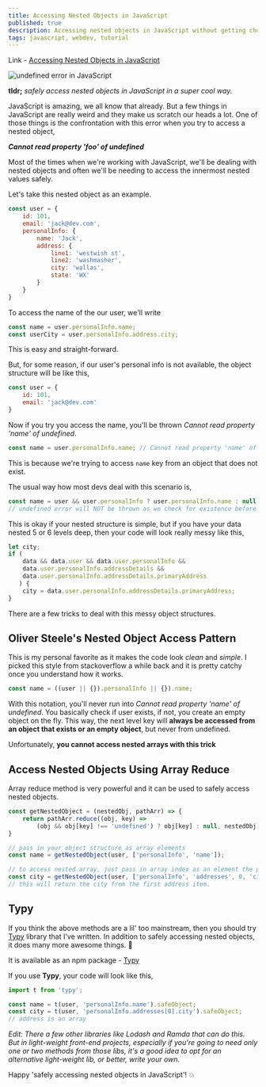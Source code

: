 ```yaml
---
title: Accessing Nested Objects in JavaScript
published: true
description: Accessing nested objects in JavaScript without getting choked by 'cannot read property of undefined' error
tags: javascript, webdev, tutorial
---
```


Link - [Accessing Nested Objects in JavaScript](https://dev.to/flexdinesh/accessing-nested-objects-in-javascript--9m4)

![undefined error in JavaScript](https://image.ibb.co/i3ybGS/undefined_access.jpg)

**tldr;** _safely access nested objects in JavaScript in a super cool way._

JavaScript is amazing, we all know that already. But a few things in JavaScript are really weird and they make us scratch our heads a lot. One of those things is the confrontation with this error when you try to access a nested object,

**_Cannot read property 'foo' of undefined_**


Most of the times when we're working with JavaScript, we'll be dealing with nested objects and often we'll be needing to access the innermost nested values safely.

Let's take this nested object as an example.

```js
const user = {
    id: 101,
    email: 'jack@dev.com',
    personalInfo: {
        name: 'Jack',
        address: {
            line1: 'westwish st',
            line2: 'washmasher',
            city: 'wallas',
            state: 'WX'
        }
    }
}
```

To access the name of the our user, we'll write

```js
const name = user.personalInfo.name;
const userCity = user.personalInfo.address.city;
```

This is easy and straight-forward.

But, for some reason, if our user's personal info is not available, the object structure will be like this,

```js
const user = {
    id: 101,
    email: 'jack@dev.com'
}
```

Now if you try you access the name, you'll be thrown _Cannot read property 'name' of undefined_.

```js
const name = user.personalInfo.name; // Cannot read property 'name' of undefined
```

This is because we're trying to access `name` key from an object that does not exist.

The usual way how most devs deal with this scenario is,

```js
const name = user && user.personalInfo ? user.personalInfo.name : null;
// undefined error will NOT be thrown as we check for existence before access
```

This is okay if your nested structure is simple, but if you have your data nested 5 or 6 levels deep, then your code will look really messy like this,

```js
let city;
if (
    data && data.user && data.user.personalInfo &&
    data.user.personalInfo.addressDetails &&
    data.user.personalInfo.addressDetails.primaryAddress
   ) {
    city = data.user.personalInfo.addressDetails.primaryAddress;
}
```


There are a few tricks to deal with this messy object structures.

## Oliver Steele's Nested Object Access Pattern

This is my personal favorite as it makes the code look _clean_ and _simple_. I picked this style from stackoverflow a while back and it is pretty catchy once you understand how it works.

```js
const name = ((user || {}).personalInfo || {}).name;
```
With this notation, you'll never run into _Cannot read property 'name' of undefined_. You basically check if user exists, if not, you create an empty object on the fly. This way, the next level key will **always be accessed from an object that exists or an empty object**, but never from undefined.

Unfortunately, **you cannot access nested arrays with this trick**


## Access Nested Objects Using Array Reduce

Array reduce method is very powerful and it can be used to safely access nested objects.

```js
const getNestedObject = (nestedObj, pathArr) => {
    return pathArr.reduce((obj, key) =>
        (obj && obj[key] !== 'undefined') ? obj[key] : null, nestedObj);
}

// pass in your object structure as array elements
const name = getNestedObject(user, ['personalInfo', 'name']);

// to access nested array, just pass in array index as an element the path array.
const city = getNestedObject(user, ['personalInfo', 'addresses', 0, 'city']);
// this will return the city from the first address item.
```

## Typy

If you think the above methods are a lil' too mainstream, then you should try [Typy](https://github.com/flexdinesh/typy) library that I've written. In addition to safely accessing nested objects, it does many more awesome things. 🎉

It is available as an npm package - [Typy](https://www.npmjs.com/package/typy)

If you use **Typy**, your code will look like this,

```js
import t from 'typy';

const name = t(user, 'personalInfo.name').safeObject;
const city = t(user, 'personalInfo.addresses[0].city').safeObject;
// address is an array
```

_Edit: There a few other libraries like Lodash and Ramda that can do this. But in light-weight front-end projects, especially if you're going to need only one or two methods from those libs, it's a good idea to opt for an alternative light-weight lib, or better, write your own._

Happy 'safely accessing nested objects in JavaScript'! 💥
